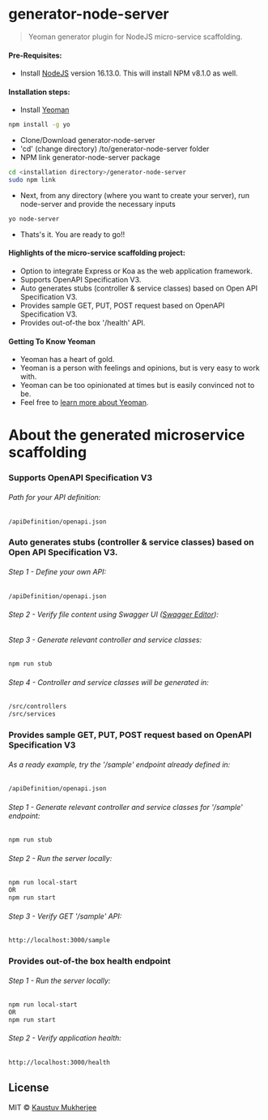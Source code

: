 # generator-node-server
> Yeoman generator plugin for NodeJS micro-service scaffolding.

#### Pre-Requisites:
- Install [NodeJS](https://nodejs.org/) version 16.13.0. This will install NPM v8.1.0 as well.

#### Installation steps:

- Install [Yeoman](http://yeoman.io)
```bash
npm install -g yo
```
- Clone/Download generator-node-server
- 'cd' (change directory) /to/generator-node-server folder
-  NPM link generator-node-server package
```bash
cd <installation directory>/generator-node-server
sudo npm link
```

- Next, from any directory (where you want to create your server), run node-server and provide the necessary inputs

```bash
yo node-server
```

- Thats's it. You are ready to go!!

#### Highlights of the micro-service scaffolding project:
- Option to integrate Express or Koa as the web application framework.
- Supports OpenAPI Specification V3.
- Auto generates stubs (controller & service classes) based on Open API Specification V3.
- Provides sample GET, PUT, POST request based on OpenAPI Specification V3.
- Provides out-of-the box '/health' API.

#### Getting To Know Yeoman

 * Yeoman has a heart of gold.
 * Yeoman is a person with feelings and opinions, but is very easy to work with.
 * Yeoman can be too opinionated at times but is easily convinced not to be.
 * Feel free to [learn more about Yeoman](http://yeoman.io/).
 
# About the generated microservice scaffolding

### Supports OpenAPI Specification V3
###### Path for your API definition:
```bash
/apiDefinition/openapi.json
```
### Auto generates stubs (controller & service classes) based on Open API Specification V3.
###### Step 1 - Define your own API:
```bash
/apiDefinition/openapi.json
```
###### Step 2 - Verify file content using Swagger UI ([Swagger Editor](https://editor.swagger.io/)):
###### Step 3 - Generate relevant controller and service classes:
```bash
npm run stub
```
###### Step 4 - Controller and service classes will be generated in:
```bash
/src/controllers
/src/services
```
### Provides sample GET, PUT, POST request based on OpenAPI Specification V3
###### As a ready example, try the '/sample' endpoint already defined in: 
```bash
/apiDefinition/openapi.json
```
###### Step 1 - Generate relevant controller and service classes for '/sample' endpoint:
```bash
npm run stub
```
###### Step 2 - Run the server locally:
```bash
npm run local-start
OR
npm run start
```
###### Step 3 - Verify GET '/sample' API:
```bash
http://localhost:3000/sample
```
### Provides out-of-the box health endpoint
###### Step 1 - Run the server locally:
```bash
npm run local-start
OR
npm run start
```
###### Step 2 - Verify application health:
```bash
http://localhost:3000/health
```
## License

MIT © [Kaustuv Mukherjee]()
